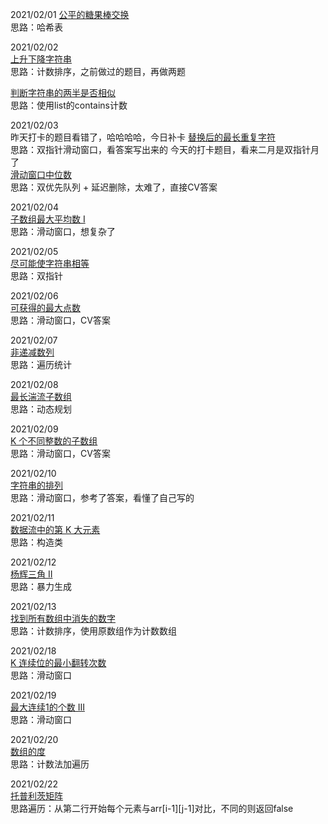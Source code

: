 2021/02/01
[公平的糖果棒交换](https://leetcode-cn.com/problems/fair-candy-swap/)  
思路：哈希表  

2021/02/02  
[上升下降字符串](https://leetcode-cn.com/problems/increasing-decreasing-string/)  
思路：计数排序，之前做过的题目，再做两题

[判断字符串的两半是否相似](https://leetcode-cn.com/problems/determine-if-string-halves-are-alike/)  
思路：使用list的contains计数  

2021/02/03  
昨天打卡的题目看错了，哈哈哈哈，今日补卡
[替换后的最长重复字符](https://leetcode-cn.com/problems/longest-repeating-character-replacement/)  
思路：双指针滑动窗口，看答案写出来的
今天的打卡题目，看来二月是双指针月了  
[滑动窗口中位数](https://leetcode-cn.com/problems/sliding-window-median/)  
思路：双优先队列 + 延迟删除，太难了，直接CV答案

2021/02/04  
[子数组最大平均数 I](https://leetcode-cn.com/problems/maximum-average-subarray-i/)  
思路：滑动窗口，想复杂了

2021/02/05  
[ 尽可能使字符串相等](https://leetcode-cn.com/problems/get-equal-substrings-within-budget/)  
思路：双指针  

2021/02/06  
[可获得的最大点数](https://leetcode-cn.com/problems/maximum-points-you-can-obtain-from-cards/)  
思路：滑动窗口，CV答案  

2021/02/07  
[非递减数列](https://leetcode-cn.com/problems/non-decreasing-array/)  
思路：遍历统计   

2021/02/08  
[最长湍流子数组](https://leetcode-cn.com/problems/longest-turbulent-subarray/)  
思路：动态规划  

2021/02/09  
[K 个不同整数的子数组](https://leetcode-cn.com/problems/subarrays-with-k-different-integers/)  
思路：滑动窗口，CV答案  

2021/02/10  
[字符串的排列](https://leetcode-cn.com/problems/permutation-in-string/)  
思路：滑动窗口，参考了答案，看懂了自己写的

2021/02/11  
[数据流中的第 K 大元素](https://leetcode-cn.com/problems/kth-largest-element-in-a-stream/)  
思路：构造类

2021/02/12  
[杨辉三角 II](https://leetcode-cn.com/problems/pascals-triangle-ii/)  
思路：暴力生成  

2021/02/13  
[找到所有数组中消失的数字](https://leetcode-cn.com/problems/find-all-numbers-disappeared-in-an-array/)  
思路：计数排序，使用原数组作为计数数组


2021/02/18  
[K 连续位的最小翻转次数](https://leetcode-cn.com/problems/minimum-number-of-k-consecutive-bit-flips/)  
思路：滑动窗口  

2021/02/19  
[最大连续1的个数 III](https://leetcode-cn.com/problems/max-consecutive-ones-iii/)  
思路：滑动窗口  

2021/02/20  
[数组的度](https://leetcode-cn.com/problems/degree-of-an-array/)  
思路：计数法加遍历

2021/02/22  
[托普利茨矩阵](https://leetcode-cn.com/problems/toeplitz-matrix/)  
思路遍历：从第二行开始每个元素与arr[i-1][j-1]对比，不同的则返回false















